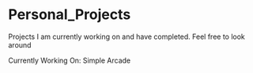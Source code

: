 # Personal_Projects
Projects I am currently working on and have completed.
Feel free to look around

Currently Working On: Simple Arcade
